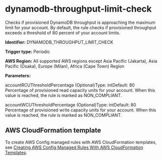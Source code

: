 # dynamodb\-throughput\-limit\-check<a name="dynamodb-throughput-limit-check"></a>

Checks if provisioned DynamoDB throughput is approaching the maximum limit for your account\. By default, the rule checks if provisioned throughput exceeds a threshold of 80 percent of your account limits\.

**Identifier:** DYNAMODB\_THROUGHPUT\_LIMIT\_CHECK

**Trigger type:** Periodic

**AWS Region:** All supported AWS regions except Asia Pacific \(Jakarta\), Asia Pacific \(Osaka\), Europe \(Milan\), Africa \(Cape Town\) Region

**Parameters:**

accountRCUThresholdPercentage \(Optional\)Type: intDefault: 80  
Percentage of provisioned read capacity units for your account\. When this value is reached, the rule is marked as NON\_COMPLIANT\.

accountWCUThresholdPercentage \(Optional\)Type: intDefault: 80  
Percentage of provisioned write capacity units for your account\. When this value is reached, the rule is marked as NON\_COMPLIANT\.

## AWS CloudFormation template<a name="w79aac11c32c17b7d163c15"></a>

To create AWS Config managed rules with AWS CloudFormation templates, see [Creating AWS Config Managed Rules With AWS CloudFormation Templates](aws-config-managed-rules-cloudformation-templates.md)\.